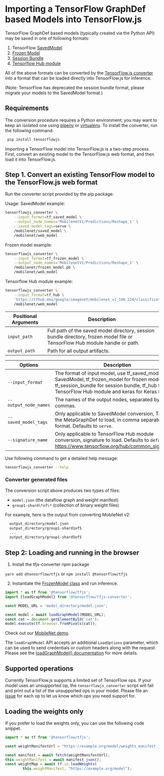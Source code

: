 # Importing a TensorFlow GraphDef based Models into TensorFlow.js

TensorFlow GraphDef based models (typically created via the Python API) may be saved in one of following formats:
1. TensorFlow [SavedModel](https://www.tensorflow.org/programmers_guide/saved_model#overview_of_saving_and_restoring_models)
2. [Frozen Model](https://www.tensorflow.org/mobile/prepare_models#how_do_you_get_a_model_you_can_use_on_mobile)
3. [Session Bundle](https://github.com/tensorflow/tensorflow/blob/master/tensorflow/contrib/session_bundle/README.md)
4. [Tensorflow Hub module](https://www.tensorflow.org/hub/)

All of the above formats can be converted by the [TensorFlow.js converter](https://github.com/tensorflow/tfjs/tree/master/tfjs-converter) into a format that can be loaded directly into TensorFlow.js for inference.

(Note: TensorFlow has deprecated the session bundle format, please migrate your models to the SavedModel format.)

## Requirements

The conversion procedure requires a Python environment; you may want to keep an isolated one using [pipenv](https://github.com/pypa/pipenv) or [virtualenv](https://virtualenv.pypa.io).  To install the converter, run the following command:

```bash
 pip install tensorflowjs
```

Importing a TensorFlow model into TensorFlow.js is a two-step process. First, convert an existing model to the TensorFlow.js web format, and then load it into TensorFlow.js.

## Step 1. Convert an existing TensorFlow model to the TensorFlow.js web format

Run the converter script provided by the pip package:

Usage:
SavedModel example:

```bash
tensorflowjs_converter \
    --input_format=tf_saved_model \
    --output_node_names='MobilenetV1/Predictions/Reshape_1' \
    --saved_model_tags=serve \
    /mobilenet/saved_model \
    /mobilenet/web_model
```

Frozen model example:

```bash
tensorflowjs_converter \
    --input_format=tf_frozen_model \
    --output_node_names='MobilenetV1/Predictions/Reshape_1' \
    /mobilenet/frozen_model.pb \
    /mobilenet/web_model
```

Tensorflow Hub module example:

```bash
tensorflowjs_converter \
    --input_format=tf_hub \
    'https://tfhub.dev/google/imagenet/mobilenet_v1_100_224/classification/1' \
    /mobilenet/web_model
```

|Positional Arguments | Description |
|---|---|
|`input_path`  | Full path of the saved model directory, session bundle directory, frozen model file or TensorFlow Hub module handle or path.|
|`output_path` | Path for all output artifacts.|

| Options | Description
|---|---|
|`--input_format`     | The format of input model, use tf_saved_model for SavedModel, tf_frozen_model for frozen model, tf_session_bundle for session bundle, tf_hub for TensorFlow Hub module and keras for Keras HDF5. |
|`--output_node_names`| The names of the output nodes, separated by commas.|
|`--saved_model_tags` | Only applicable to SavedModel conversion, Tags of the MetaGraphDef to load, in comma separated format. Defaults to `serve`.|
|`--signature_name`   | Only applicable to TensorFlow Hub module conversion, signature to load. Defaults to `default`. See https://www.tensorflow.org/hub/common_signatures/.|

Use following command to get a detailed help message:

```bash
tensorflowjs_converter --help
```

### Converter generated files

The conversion script above produces two types of files:

* `model.json` (the dataflow graph and weight manifest)
* `group1-shard\*of\*` (collection of binary weight files)

For example, here is the output from converting MobileNet v2:

```html
  output_directory/model.json
  output_directory/group1-shard1of5
  ...
  output_directory/group1-shard5of5
```

## Step 2: Loading and running in the browser

1. Install the tfjs-converter npm package

`yarn add @tensorflow/tfjs` or `npm install @tensorflow/tfjs`

2. Instantiate the [FrozenModel class](https://github.com/tensorflow/tfjs-converter/blob/master/src/executor/frozen_model.ts) and run inference.

```js
import * as tf from '@tensorflow/tfjs';
import {loadGraphModel} from '@tensorflow/tfjs-converter';

const MODEL_URL = 'model_directory/model.json';

const model = await loadGraphModel(MODEL_URL);
const cat = document.getElementById('cat');
model.execute(tf.browser.fromPixels(cat));
```

Check out our [MobileNet demo](https://github.com/tensorflow/tfjs/tree/master/tfjs-converter/demo/mobilenet).

The `loadGraphModel` API accepts an additional `LoadOptions` parameter, which can be used to send credentials or custom headers along with the request. Please see the [loadGraphModel() documentation](https://js.tensorflow.org/api/1.0.0/#loadGraphModel) for more details.

## Supported operations

Currently TensorFlow.js supports a limited set of TensorFlow ops. If your model uses an unsupported op, the `tensorflowjs_converter` script will fail and print out a list of the unsupported ops in your model. Please file an [issue](https://github.com/tensorflow/tfjs/issues) for each op to let us know which ops you need support for.

## Loading the weights only

If you prefer to load the weights only, you can use the following code snippet.

```js
import * as tf from '@tensorflow/tfjs';

const weightManifestUrl = "https://example.org/model/weights_manifest.json";

const manifest = await fetch(weightManifestUrl);
this.weightManifest = await manifest.json();
const weightMap = await tf.io.loadWeights(
        this.weightManifest, "https://example.org/model");
